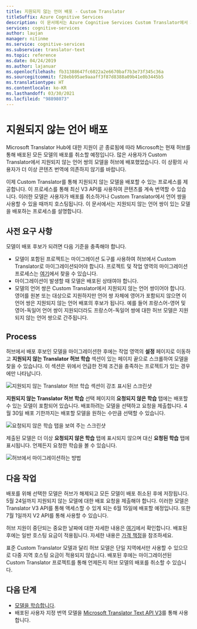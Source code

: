 ```yaml
---
title: 지원되지 않는 언어 배포 - Custom Translator
titleSuffix: Azure Cognitive Services
description: 이 문서에서는 Azure Cognitive Services Custom Translator에서 지원되지 않는 언어 쌍을 배포하는 방법을 보여 줍니다.
services: cognitive-services
author: laujan
manager: nitinme
ms.service: cognitive-services
ms.subservice: translator-text
ms.topic: reference
ms.date: 04/24/2019
ms.author: lajanuar
ms.openlocfilehash: fb31388647fc6022a2e6670baf7b3e73f345c36a
ms.sourcegitcommit: f28ebb95ae9aaaff3f87d8388a09b41e0b3445b5
ms.translationtype: HT
ms.contentlocale: ko-KR
ms.lasthandoff: 03/30/2021
ms.locfileid: "98898073"
---
```

# <a name="unsupported-language-deployments"></a>지원되지 않는 언어 배포

<!--Custom Translator provides the highest-quality translations possible using the latest techniques in neural machine learning. While Microsoft intends to make neural training available in all languages, there are some limitations that prevent us from being able to offer neural machine translation in all language pairs.-->  

Microsoft Translator Hub에 대한 지원이 곧 종료됨에 따라 Microsoft는 현재 허브를 통해 배포된 모든 모델의 배포를 취소할 예정입니다. 많은 사용자가 Custom Translator에서 지원되지 않는 언어 쌍의 모델을 허브에 배포했었습니다.  이 상황의 사용자가 더 이상 콘텐츠 번역에 의존하지 않기를 바랍니다.

이제 Custom Translator를 통해 지원되지 않는 모델을 배포할 수 있는 프로세스를 제공합니다.  이 프로세스를 통해 최신 V3 API를 사용하여 콘텐츠를 계속 번역할 수 있습니다.  이러한 모델은 사용자가 배포를 취소하거나 Custom Translator에서 언어 쌍을 사용할 수 있을 때까지 호스팅됩니다.  이 문서에서는 지원되지 않는 언어 쌍이 있는 모델을 배포하는 프로세스를 설명합니다.

## <a name="prerequisites"></a>사전 요구 사항

모델이 배포 후보가 되려면 다음 기준을 충족해야 합니다.
* 모델이 포함된 프로젝트는 마이그레이션 도구를 사용하여 허브에서 Custom Translator로 마이그레이션되어야 합니다.  프로젝트 및 작업 영역의 마이그레이션 프로세스는 [여기](how-to-migrate.md)에서 찾을 수 있습니다.
* 마이그레이션이 발생할 때 모델은 배포된 상태여야 합니다.  
* 모델의 언어 쌍은 Custom Translator에서 지원되지 않는 언어 쌍이어야 합니다.  영어를 원본 또는 대상으로 지원하지만 언어 쌍 자체에 영어가 포함되지 않으면 이 언어 쌍은 지원되지 않는 언어 배포의 후보가 됩니다.  예를 들어 프랑스어-영어 및 영어-독일어 언어 쌍이 지원되더라도 프랑스어-독일어 쌍에 대한 허브 모델은 지원되지 않는 언어 쌍으로 간주됩니다.

## <a name="process"></a>Process
허브에서 배포 후보인 모델을 마이그레이션한 후에는 작업 영역의 **설정** 페이지로 이동하고 **지원되지 않는 Translator 허브 학습** 섹션이 있는 페이지 끝으로 스크롤하여 모델을 찾을 수 있습니다.  이 섹션은 위에서 언급한 전제 조건을 충족하는 프로젝트가 있는 경우에만 나타납니다.

![지원되지 않는 Translator 허브 학습 섹션이 강조 표시된 스크린샷](media/unsupported-language-deployments/unsupported-translator-hub-trainings.jpg)

**지원되지 않는 Translator 허브 학습** 선택 페이지의 **요청되지 않은 학습** 탭에는 배포할 수 있는 모델이 포함되어 있습니다.  배포하려는 모델을 선택하고 요청을 제출합니다.   4월 30일 배포 기한까지는 배포할 모델을 원하는 수만큼 선택할 수 있습니다.
 
![요청되지 않은 학습 탭을 보여 주는 스크린샷](media/unsupported-language-deployments/unsupported-translator-hub-trainings-list.jpg)

제출된 모델은 더 이상 **요청되지 않은 학습** 탭에 표시되지 않으며 대신 **요청된 학습** 탭에 표시됩니다. 언제든지 요청한 학습을 볼 수 있습니다.

![허브에서 마이그레이션하는 방법](media/unsupported-language-deployments/request-unsupported-trainings.jpg) 

## <a name="whats-next"></a>다음 작업

배포를 위해 선택한 모델은 허브가 해제되고 모든 모델이 배포 취소된 후에 저장됩니다.  5월 24일까지 지원되지 않는 모델에 대한 배포 요청을 제출해야 합니다.  이러한 모델은 Translator V3 API를 통해 액세스할 수 있게 되는 6월 15일에 배포할 예정입니다.  또한 7월 1일까지 V2 API를 통해 사용할 수 있습니다.  

허브 지원이 중단되는 중요한 날짜에 대한 자세한 내용은 [여기](https://www.microsoft.com/translator/business/hub/)에서 확인합니다.
배포된 후에는 일반 호스팅 요금이 적용됩니다.  자세한 내용은 [가격 책정](https://azure.microsoft.com/pricing/details/cognitive-services/translator-text-api/)을 참조하세요.  

표준 Custom Translator 모델과 달리 허브 모델은 단일 지역에서만 사용할 수 있으므로 다중 지역 호스팅 요금이 적용되지 않습니다.  배포된 후에는 마이그레이션된 Custom Translator 프로젝트를 통해 언제든지 허브 모델의 배포를 취소할 수 있습니다.

## <a name="next-steps"></a>다음 단계

- [모델을 학습합니다](how-to-train-model.md).
- 배포된 사용자 지정 번역 모델을 [Microsoft Translator Text API V3](../reference/v3-0-translate.md?tabs=curl)를 통해 사용합니다.
